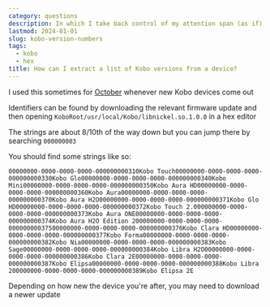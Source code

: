 ```yaml
---
category: questions
description: In which I take back control of my attention span (as if)
lastmod: 2024-01-01
slug: kobo-version-numbers
tags:
  - kobo
  - hex
title: How can I extract a list of Kobo versions from a device?
---
```

I used this sometimes for [October](https://github.com/marcus-crane/october) whenever new Kobo devices come out

Identifiers can be found by downloading the relevant firmware update and then opening `KoboRoot/usr/local/Kobo/libnickel.so.1.0.0` in a hex editor

The strings are about 8/10th of the way down but you can jump there by searching `000000003`

You should find some strings like so:

```text
00000000-0000-0000-0000-000000000310    Kobo Touch  00000000-0000-0000-0000-000000000330    Kobo Glo    00000000-0000-0000-0000-000000000340    Kobo Mini   00000000-0000-0000-0000-000000000350    Kobo Aura HD    00000000-0000-0000-0000-000000000360    Kobo Aura   00000000-0000-0000-0000-000000000370    Kobo Aura H2O   00000000-0000-0000-0000-000000000371    Kobo Glo HD 00000000-0000-0000-0000-000000000372    Kobo Touch 2.0  00000000-0000-0000-0000-000000000373    Kobo Aura ONE   00000000-0000-0000-0000-000000000374    Kobo Aura H2O Edition 2 00000000-0000-0000-0000-000000000375    00000000-0000-0000-0000-000000000376    Kobo Clara HD   00000000-0000-0000-0000-000000000377    Kobo Forma  00000000-0000-0000-0000-000000000382    Kobo Nia    00000000-0000-0000-0000-000000000383    Kobo Sage   00000000-0000-0000-0000-000000000384    Kobo Libra H2O  00000000-0000-0000-0000-000000000386    Kobo Clara 2E   00000000-0000-0000-0000-000000000387    Kobo Elipsa 00000000-0000-0000-0000-000000000388    Kobo Libra 2    00000000-0000-0000-0000-000000000389    Kobo Elipsa 2E
```

Depending on how new the device you're after, you may need to download a newer update